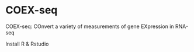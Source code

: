 # COEX-seq
COEX-seq: COnvert a variety of measurements of gene EXpression in RNA-seq

Install R & Rstudio
